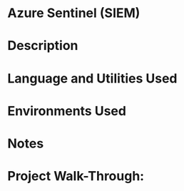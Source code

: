 # Azure Sentinel (SIEM)


# Description 


# Language and Utilities Used


# Environments Used 


# Notes


# Project Walk-Through:


<p align="left">
